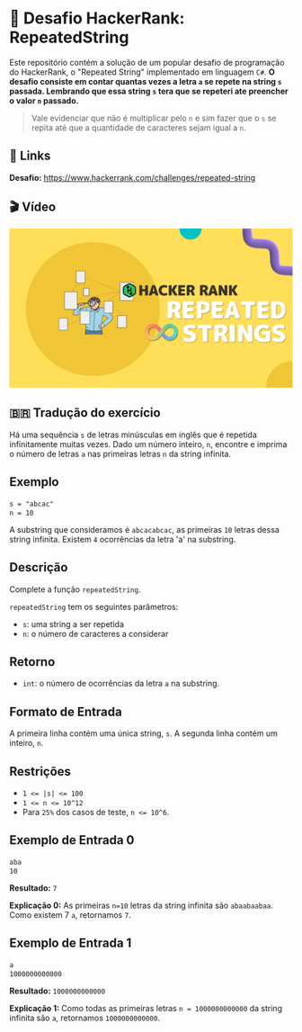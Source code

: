 # 🥋 Desafio HackerRank: RepeatedString

Este repositório contém a solução de um popular desafio de programação do HackerRank, o "Repeated String" implementado em linguagem `C#`. **O desafio consiste em contar quantas vezes a letra `a` se repete na string `s` passada. Lembrando que essa string `s` tera que se repeteri ate preencher o valor `n` passado.**

> Vale evidenciar que não é multiplicar pelo `n` e sim fazer que o `s` se repita até que a quantidade de caracteres sejam igual a `n`.

## 🔗 Links

**Desafio:** https://www.hackerrank.com/challenges/repeated-string

## 🎬 Vídeo

[![Solução do Desafio no YouTube](imgs/repeated-string.png)](https://recording)

## 🇧🇷 Tradução do exercício

Há uma sequência `s` de letras minúsculas em inglês que é repetida infinitamente muitas vezes. Dado um número inteiro, `n`, encontre e imprima o número de letras `a` nas primeiras letras `n` da string infinita.

## Exemplo

```shell
s = "abcac"
n = 10
```


A substring que consideramos é `abcacabcac`, as primeiras `10` letras dessa string infinita. Existem `4` ocorrências da letra 'a' na substring.

## Descrição

Complete a função `repeatedString`.

`repeatedString` tem os seguintes parâmetros:

- `s`: uma string a ser repetida
- `n`: o número de caracteres a considerar

## Retorno

- `int`: o número de ocorrências da letra `a` na substring.

## Formato de Entrada

A primeira linha contém uma única string, `s`.
A segunda linha contém um inteiro, `n`.

## Restrições

- `1 <= |s| <= 100`
- `1 <= n <= 10^12`
- Para `25%` dos casos de teste, `n <= 10^6`.

## Exemplo de Entrada 0

```shell
aba
10
```
**Resultado:** `7`

**Explicação 0:** As primeiras `n=10` letras da string infinita são `abaabaabaa`. Como existem 7 `a`, retornamos `7`.

## Exemplo de Entrada 1

```shell
a
1000000000000
```

**Resultado:** `1000000000000`

**Explicação 1:** Como todas as primeiras letras `n = 1000000000000` da string infinita são `a`, retornamos `1000000000000`.
